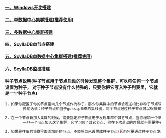 #### [一、Windows开发搭建][1]
#### [二、单数据中心集群搭建(推荐使用)][2]
#### [三、多数据中心集群搭建][3]
#### [四、ScyllaDB单节点搭建][4]
#### [五、ScyllaDB单数据中心集群搭建(推荐使用)][5]
#### [六、ScyllaDB监控搭建][6]


#### 种子节点说明(种子节点用于节点启动的时候发现整个集群，可以将任何一个节点设置为种子， 对于种子节点没有什么特殊的，只要你把它写入种子列表里，它就是一个种子节点)
```bash
1，如果你配置了你的节点指向几个节点作为种子，那么你集群中的节点会发送相比非种子节点较多的gossip信息到种子节点。
        换句话说：种子节点相当于gossip网络的集线器，每个节点通过种子节点可以很快知道其他节点的状态。
       
2，在一个节点新加入集群的时候，需要指定种子节点用于发现集群中其它节点，当你增加一个新节点到集群中的时候，你需要至少指定一个活着的种子节点可以连接，
        一旦一个节点加入这个集群，它学习到了其它节点，他在下次启动的时候就不需要种子节点了。

3，如果是往旧的集群里面添加新的节点，不能把自己设置成种子节点(因为它要通过种子节点发现集群以及同步数据)，如果是初始化一个新集群是可以将自己设置成种子节点。 
```


[1]: https://github.com/firechiang/hadoop-test/tree/master/cassandra/docs/windows-single-node.md
[2]: https://github.com/firechiang/hadoop-test/tree/master/cassandra/docs/setup-single-cluster-node.md
[3]: https://github.com/firechiang/hadoop-test/tree/master/cassandra/docs/setup-many-cluster-node.md
[4]: https://github.com/firechiang/hadoop-test/tree/master/cassandra/docs/scylla-single-node.md
[5]: https://github.com/firechiang/hadoop-test/tree/master/cassandra/docs/scylla-single-cluster-node.md
[6]: https://github.com/firechiang/hadoop-test/tree/master/cassandra/docs/scylla-cluster-monitor.md